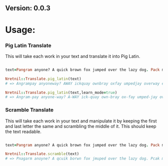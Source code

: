 <h2>Version: 0.0.3</h2>

<h1>Usage:</h1>

<h3>Pig Latin Translate</h3>
<p>This will take each work in your text and translate it into Pig Latin.</p>

```ruby

text=Pangram anyone? A quick brown fox jumped over the lazy dog. Pack my box with five dozen liquor jugs. A quick movement of the enemy will jeopardize six gunboats. The five boxing wizards jump quickly.

Nretnil::Translate.pig_latin(text)
# => Angrampay anyoneway? AWAY ickquay ownbray oxfay umpedjay overway ethay azylay ogday. Ackpay ymay oxbay ithway ivefay ozenday iquorlay ugsjay. AWAY ickquay ovementmay ofway ethay enemyway illway eopardizejay ixsay unboatsgay. Ethay ivefay oxingbay izardsway umpjay icklyquay.

Nretnil::Translate.pig_latin(text,learn_mode=true)
# => Angram-pay anyone-way? A-WAY ick-quay own-bray ox-fay umped-jay over-way e-thay azy-lay og-day. Ack-pay y-may ox-bay ith-way ive-fay ozen-day iquor-lay ugs-jay. A-WAY ick-quay ovement-may of-way e-thay enemy-way ill-way eopardize-jay ix-say unboats-gay. E-thay ive-fay oxing-bay izards-way ump-jay ickly-quay.

```

<h3>Scramble Translate</h3>
<p>This will take each work in your text and manipulate it by keeping the first and last letter the same and scrambling the middle of it.  This should keep the text readable.</p>

```ruby

text=Pangram anyone? A quick brown fox jumped over the lazy dog. Pack my box with five dozen liquor jugs. A quick movement of the enemy will jeopardize six gunboats. The five boxing wizards jump quickly.

Nretnil::Translate.scramble(text)
# => Pnagarm anoyne? A qcuik borwn fox jmuped over the lazy dog. Pcak my box with fvie dezon luiqor jgus. A qcuik mevmenot of the emney will jpoerzdiae six gbnuotas. The fvie boixng wadirzs jmup qcuikly.

```
